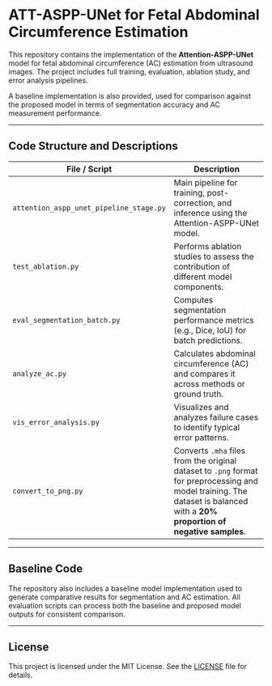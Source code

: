 # ATT-ASPP-UNet for Fetal Abdominal Circumference Estimation

This repository contains the implementation of the **Attention-ASPP-UNet** model for fetal abdominal circumference (AC) estimation from ultrasound images. The project includes full training, evaluation, ablation study, and error analysis pipelines.

A baseline implementation is also provided, used for comparison against the proposed model in terms of segmentation accuracy and AC measurement performance.

---

## Code Structure and Descriptions

| File / Script                        | Description |
|-------------------------------------|-------------|
| `attention_aspp_unet_pipeline_stage.py` | Main pipeline for training, post-correction, and inference using the Attention-ASPP-UNet model. |
| `test_ablation.py`                 | Performs ablation studies to assess the contribution of different model components. |
| `eval_segmentation_batch.py`       | Computes segmentation performance metrics (e.g., Dice, IoU) for batch predictions. |
| `analyze_ac.py`                    | Calculates abdominal circumference (AC) and compares it across methods or ground truth. |
| `vis_error_analysis.py`            | Visualizes and analyzes failure cases to identify typical error patterns. |
| `convert_to_png.py`                | Converts `.mha` files from the original dataset to `.png` format for preprocessing and model training. The dataset is balanced with a **20% proportion of negative samples**. |

---

## Baseline Code

The repository also includes a baseline model implementation used to generate comparative results for segmentation and AC estimation. All evaluation scripts can process both the baseline and proposed model outputs for consistent comparison.

---

## License

This project is licensed under the MIT License. See the [LICENSE](LICENSE) file for details.

